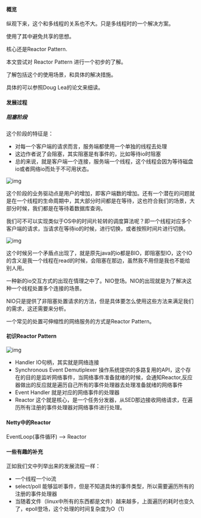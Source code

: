#### 概览

纵观下来，这个和多线程的关系也不大。只是多线程时的一个解决方案。

使用了其中避免共享的思想。

核心还是Reactor Pattern.

本文尝试对 Reactor Pattern 进行一个初步的了解。

了解包括这个的使用场景，和具体的解决措施。

具体的可以参照Doug Lea的论文来细读。



#### 发展过程

##### 阻塞阶段

这个阶段的特征是：

- 对每一个客户端的请求而言，服务端都使用一个单独的线程去处理
- 这边作者说了会阻塞，其实阻塞是有事件的，比如等待io时阻塞
- 总的来说，就是客户端一个连接，服务端一个线程，这个线程会因为等待磁盘io或者网络io而处于不可用状态。

![img](https://static001.geekbang.org/resource/image/e7/e2/e712c37ea0483e9dde0d6efe76e687e2.png)



这个阶段的业务驱动点是用户的增加，即客户端数的增加。还有一个潜在的问题就是在一个线程的生命周期中，其大部分时间都是在等待，这也符合我们的场景，大部分时候，我们都是在等待着数据库查询。

我们可不可以实现类似于OS中的时间片轮转的调度算法呢？即一个线程对应多个客户端的请求，当请求在等待io的时候，进行切换，或者按照时间片进行切换。

![img](https://static001.geekbang.org/resource/image/ea/1f/eafed0787b82b0b428e1ec0927029f1f.png)

这个时候另一个矛盾点出现了，就是原先java的io都是BIO，即阻塞型IO，这个IO的含义是我一个线程在read的时候，会阻塞在那边，虽然我不用但是我也不能给别人用。

一种新的io交互方式的出现在情理之中了。NIO登场。NIO的出现就是为了解决这种一个线程处置多个连接的场景。

NIO只是提供了非阻塞处置请求的方法，但是具体要怎么使用这些方法来满足我们的需求，这还需要来分析。

一个常见的处置可伸缩性的网络服务的方式是Reactor Pattern。



#### 初识Reactor Pattern

![img](https://static001.geekbang.org/resource/image/a7/40/a7ba3c8d6c49e50d9288baf0c03fa240.png)



- Handler IO句柄，其实就是网络连接
- Synchronous Event Demutiplexer 操作系统提供的多路复用的API，这个存在的目的是监听网络事件，当网络事件准备就绪的时候，会通知Reactor,反应器做出的反应就是遍历自己所有的事件处理器去处理准备就绪的网络事件
- Event Handler 就是对应的网络事件的处理器
- Reactor 这个就是核心，是一个任务分发器，从SED那边接收网络请求，在遍历所有注册的事件处理器对网络事件进行处理。



#### Netty中的Reactor

EventLoop(事件循环) --> Reactor



#### 一些有趣的补充

正如我们文中列举出来的发展流程一样：

- 一个线程一个io流
- select/poll 能够监听事件，但是不知道具体的事件类型，所以需要遍历所有的注册的事件处理器
- 当随着文件（linux中所有的东西都是文件）越来越多，上面遍历的耗时也变久了，epoll登场，这个处理的时间复杂度为O（1）



